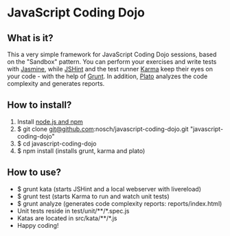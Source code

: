# JavaScript Coding Dojo

## What is it?

This a very simple framework for JavaScript Coding Dojo sessions, based on the "Sandbox" pattern. You can perform your exercises and write tests with [Jasmine](http://pivotal.github.io/jasmine/), while [JSHint](http://www.jshint.com/) and the test runner [Karma](http://karma-runner.github.io/) keep their eyes on your code - with the help of [Grunt](http://gruntjs.com/). In addition, [Plato](https://github.com/es-analysis/plato) analyzes the code complexity and generates reports.

## How to install?

1. Install [node.js and npm](http://nodejs.org/download/ "Download node.js")
2. $ git clone git@github.com:nosch/javascript-coding-dojo.git "javascript-coding-dojo"
3. $ cd javascript-coding-dojo
4. $ npm install (installs grunt, karma and plato)

## How to use?

* $ grunt kata (starts JSHint and a local webserver with livereload)
* $ grunt test (starts Karma to run and watch unit tests)
* $ grunt analyze (generates code complexity reports: reports/index.html)
* Unit tests reside in test/unit/**/*.spec.js
* Katas are located in src/kata/**/*.js
* Happy coding!
